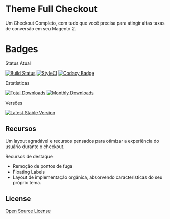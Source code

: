 # Theme Full Checkout

Um Checkout Completo, com tudo que você precisa para atingir altas taxas de conversão em seu Magento 2.

# Badges

Status Atual

[![Build Status](https://app.travis-ci.com/elisei/theme-full-checkout.svg?branch=Magento%402.3)](https://app.travis-ci.com/elisei/theme-full-checkout)
[![StyleCI](https://github.styleci.io/repos/432332292/shield?branch=Magento@2.3)](https://github.styleci.io/repos/432330655?branch=Magento@2.3)
[![Codacy Badge](https://app.codacy.com/project/badge/Grade/939d6dc3ac134fb384b67075bda95022)](https://www.codacy.com/gh/elisei/theme-full-checkout/dashboard?utm_source=github.com&amp;utm_medium=referral&amp;utm_content=elisei/theme-full-checkout&amp;utm_campaign=Badge_Grade)

Estatísticas

[![Total Downloads](https://poser.pugx.org/o2ti/theme-full-checkout/downloads)](https://packagist.org/packages/o2ti/theme-full-checkout)
[![Monthly Downloads](https://poser.pugx.org/o2ti/theme-full-checkout/d/monthly)](https://packagist.org/packages/o2ti/theme-full-checkout)

Versões

[![Latest Stable Version](https://poser.pugx.org/o2ti/theme-full-checkout/v/stable)](https://packagist.org/packages/o2ti/theme-full-checkout)

## Recursos

Um layout agradável e recursos pensados para otimizar a experiência do usuário durante o checkout.

Recursos de destaque
- Remoção de pontos de fuga
- Floating Labels
- Layout de implementação orgânica, absorvendo caracteristicas do seu próprio tema.

## License

[Open Source License](LICENSE.txt)
